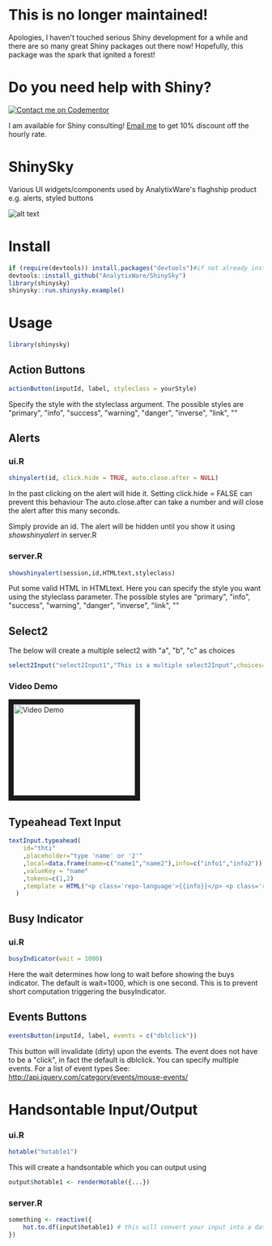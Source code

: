 This is no longer maintained!
========

Apologies, I haven't touched serious Shiny development for a while and there are so many great Shiny packages out there now! Hopefully, this package was the spark that ignited a forest!

Do you need help with Shiny?
========
[![Contact me on Codementor](https://cdn.codementor.io/badges/contact_me_github.svg)](https://www.codementor.io/zhuojiadai?utm_source=github&utm_medium=button&utm_term=zhuojiadai&utm_campaign=github)

I am available for Shiny consulting! [Email me](mailto:dzj@analytixware.com) to get 10% discount off the hourly rate.

ShinySky
========

Various UI widgets/components used by AnalytixWare's flaghship product e.g. alerts, styled buttons

![alt text](/screenshots/7.png?raw=true "Examples")


# Install
```r
if (require(devtools)) install.packages("devtools")#if not already installed
devtools::install_github("AnalytixWare/ShinySky")
library(shinysky)
shinysky::run.shinysky.example()
```

# Usage

```r
library(shinysky)
```

## Action Buttons
```r
actionButton(inputId, label, styleclass = yourStyle)
```

Specify the style with the  styleclass argument. The possible styles are "primary", "info", "success", "warning", "danger", "inverse", "link", "" 

## Alerts

### ui.R
```r
shinyalert(id, click.hide = TRUE, auto.close.after = NULL)
```

In the past clicking on the alert will hide it. Setting click.hide = FALSE can prevent this behaviour
The auto.close.after can take a number and will close the alert after this many seconds.

Simply provide an id. The alert will be hidden until you show it using _showshinyalert_ in server.R

### server.R
```r
showshinyalert(session,id,HTMLtext,styleclass)
```

Put some valid HTML in HTMLtext. Here you can specify the style you want using the styleclass parameter. The possible styles are "primary", "info", "success", "warning", "danger", "inverse", "link", "" 

## Select2
The below will create a multiple select2 with "a", "b", "c" as choices
```r
select2Input("select2Input1","This is a multiple select2Input",choices=c("a","b","c"),selected=c("b","a"))
```

### Video Demo
<a href="http://www.youtube.com/watch?feature=player_embedded&v=9T4F-j76Vf0
" target="_blank"><img src="http://img.youtube.com/vi/9T4F-j76Vf0/0.jpg" 
alt="Video Demo" width="240" height="180" border="10" /></a>

## Typeahead Text Input
```r
textInput.typeahead(
    id="thti"
    ,placeholder="type 'name' or '2'"
    ,local=data.frame(name=c("name1","name2"),info=c("info1","info2"))
    ,valueKey = "name"
    ,tokens=c(1,2)
    ,template = HTML("<p class='repo-language'>{{info}}</p> <p class='repo-name'>{{name}}</p> <p class='repo-description'>You need to learn more CSS to customize this further</p>")
  )
```

## Busy Indicator
### ui.R

```r
busyIndicator(wait = 1000)
```

Here the wait determines how long to wait before showing the buys indicator. The default is wait=1000, which is one second. This is to prevent short computation triggering the busyIndicator.

## Events Buttons

```r
eventsButton(inputId, label, events = c("dblclick"))
```

This button will invalidate (dirty) upon the events. The event does not have to be a "click", in fact the default is dblclick. You can specify multiple events. For a list of event types See: http://api.jquery.com/category/events/mouse-events/

# Handsontable Input/Output
### ui.R

```r
hotable("hotable1")
```

This will create a handsontable which you can output using 

```r
output$hotable1 <- renderHotable({...})
```

### server.R

```r
something <- reactive({
	hot.to.df(input$hotable1) # this will convert your input into a data.frame
})
```
